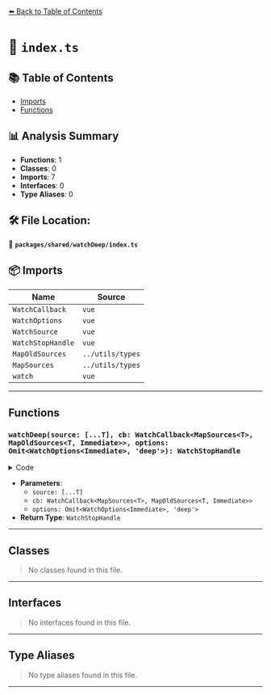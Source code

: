 [⬅️ Back to Table of Contents](../../../index.md)

# 📄 `index.ts`

## 📚 Table of Contents

- [Imports](#imports)
- [Functions](#functions)

## 📊 Analysis Summary

- **Functions**: 1
- **Classes**: 0
- **Imports**: 7
- **Interfaces**: 0
- **Type Aliases**: 0

## 🛠️ File Location:
📂 **`packages/shared/watchDeep/index.ts`**

## 📦 Imports

| Name | Source |
|------|--------|
| `WatchCallback` | `vue` |
| `WatchOptions` | `vue` |
| `WatchSource` | `vue` |
| `WatchStopHandle` | `vue` |
| `MapOldSources` | `../utils/types` |
| `MapSources` | `../utils/types` |
| `watch` | `vue` |


---

## Functions

### `watchDeep(source: [...T], cb: WatchCallback<MapSources<T>, MapOldSources<T, Immediate>>, options: Omit<WatchOptions<Immediate>, 'deep'>): WatchStopHandle`

<details><summary>Code</summary>

```ts
export function watchDeep<
  T extends Readonly<WatchSource<unknown>[]>,
  Immediate extends Readonly<boolean> = false,
>(
  source: [...T],
  cb: WatchCallback<MapSources<T>, MapOldSources<T, Immediate>>,
  options?: Omit<WatchOptions<Immediate>, 'deep'>
): WatchStopHandle
```
</details>

- **Parameters**:
  - `source: [...T]`
  - `cb: WatchCallback<MapSources<T>, MapOldSources<T, Immediate>>`
  - `options: Omit<WatchOptions<Immediate>, 'deep'>`
- **Return Type**: `WatchStopHandle`

---

## Classes

> No classes found in this file.


---

## Interfaces

> No interfaces found in this file.


---

## Type Aliases

> No type aliases found in this file.


---